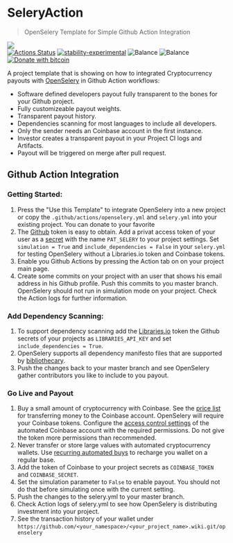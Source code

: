 # SeleryAction
> OpenSelery Template for Simple Github Action Integration

[![](https://img.shields.io/gitter/room/protontypes/openselery)](https://gitter.im/protontypes/openselery)        
[![Actions Status](https://github.com/protontypes/seleryexample/workflows/openselery/badge.svg)](https://github.com/protontypes/seleryexample/actions) 
[![stability-experimental](https://img.shields.io/badge/stability-experimental-orange.svg)](https://github.com/emersion/stability-badges#experimental)
![Balance](https://img.shields.io/endpoint?url=https://raw.githubusercontent.com/wiki/protontypes/seleryexample/openselery/balance_badge.json&style=flat&logo=bitcoin)  ![Balance](https://img.shields.io/endpoint?url=https://raw.githubusercontent.com/wiki/protontypes/seleryexample/openselery/native_balance_badge.json&style=flat&logo=bitcoin)
[![Donate with bitcoin](https://badgen.net/badge/Donate/3PVdiyLPR7MgaeFRJLW9mfuESZS2aAPX9w/orange?icon=bitcoin)](https://raw.githubusercontent.com/wiki/protontypes/openselery/seleryaction/wallet_qrcode.png)  

A project template that is showing on how to integrated Cryptocurrency payouts with [OpenSelery](https://github.com/protontypes/openselery) in Github Action workflows:     
* Software defined developers payout fully transparent to the bones for your Github project.
* Fully customizeable payout weights.
* Transparent payout history.
* Dependencies scanning for most languages to include all developers. 	
* Only the sender needs an Coinbase account in the first instance.	
* Investor creates a transparent payout in your Project CI logs and Artifacts.	
* Payout will be triggered on merge after pull request. 

## Github Action Integration

### Getting Started:
1. Press the "Use this Template" to integrate OpenSelery into a new project or copy the `.github/actions/openselery.yml` and `selery.yml` into your existing project. You can donate to your favorite    
2. The [Github](https://github.com/settings/tokens) token is easy to obtain. Add a privat access token of your user as a [secret](https://help.github.com/en/actions/configuring-and-managing-workflows/creating-and-storing-encrypted-secrets) with the name `PAT_SELERY` to your project settings. Set `simulation = True` and `include_dependencies = False` in your `selery.yml` for testing OpenSelery without a Libraries.io token and Coinbase tokens.
3. Enable you Github Actions by pressing the Action tab on on your project main page.
4. Create some commits on your project with an user that shows his email address in his Github profile. Push this commits to you master branch. OpenSelery should not run in simulation mode on your project. Check the Action logs for further information.

### Add Dependency Scanning:
1. To support dependency scanning add the [Libraries.io](https://libraries.io/api) token the Github secrets of your projects as `LIBRARIES_API_KEY` and set `include_dependencies = True`. 
2. OpenSelery supports all dependency manifesto files that are supported by [bibliothecary](https://github.com/librariesio/bibliothecary).
3. Push the changes back to your master branch and see OpenSelery gather contributors you like to include to you payout. 

### Go Live and Payout
1. Buy a small amount of cryptocurrency with Coinbase. See the [price list](https://help.coinbase.com/en/coinbase/trading-and-funding/pricing-and-fees/fees.html) for transferring money to the Coinbase account. OpenSelery will require your Coinbase tokens. Configure the [access control settings](https://github.com/protontypes/openselery/wiki/Coinbase-Settings) of the automated Coinbase account with the required permissions. Do not give the token more permissions than recommended. 
2. Never transfer or store large values with automated cryptocurrency wallets. Use [recurring automated buys](https://blog.coinbase.com/easier-recurring-buys-and-sells-on-coinbase-9a3cd7ea934e) to recharge you wallet on a regular base. 
3. Add the token of Coinbase to your project secrets as ``COINBASE_TOKEN`` and ``COINBASE_SECRET``.
4. Set the simulation parameter to `False` to enable payout. You should not do that before simulating once with the current setting.
5. Push the changes to the selery.yml to your master branch.
6. Check Action logs of selery.yml to see how OpenSelery is distributing investment into your project.  
7. See the transaction history of your wallet under `https://github.com/<your_namespace>/<your_project_name>.wiki.git/openselery`
